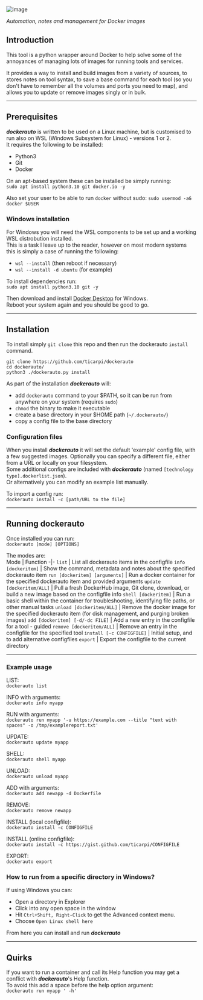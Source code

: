 ![image](https://github.com/ticarpi/dockerauto/assets/19988419/a63c89da-3834-4443-9cdb-ee84539d532b)

*Automation, notes and management for Docker images*

## Introduction
This tool is a python wrapper around Docker to help solve some of the annoyances of managing lots of images for running tools and services.  

It provides a way to install and build images from a variety of sources, to stores notes on tool syntax, to save a base command for each tool (so you don't have to remember all the volumes and ports you need to map), and allows you to update or remove images singly or in bulk.

---

## Prerequisites
***dockerauto*** is written to be used on a Linux machine, but is customised to run also on WSL (Windows Subsystem for Linux) - versions 1 or 2.  
It requires the following to be installed:
*  Python3
*  Git
*  Docker

On an apt-based system these can be installed be simply running:  
`sudo apt install python3.10 git docker.io -y`

Also set your user to be able to run `docker` without sudo:
`sudo usermod -aG docker $USER`


### Windows installation
For Windows you will need the WSL components to be set up and a working WSL distrobution installed.  
This is a task I leave up to the reader, however on most modern systems this is simply a case of running the following:  
*  `wsl --install` (then reboot if necessary)
*  `wsl --install -d ubuntu` (for example)

To install dependencies run:  
`sudo apt install python3.10 git -y`

Then download and install [Docker Desktop](https://www.docker.com/products/docker-desktop/) for Windows.  
Reboot your system again and you should be good to go.

---

## Installation
To install simply `git clone` this repo and then run the dockerauto `install` command.

```
git clone https://github.com/ticarpi/dockerauto
cd dockerauto/
python3 ./dockerauto.py install
```

As part of the installation ***dockerauto*** will:
*  add `dockerauto` command to your $PATH, so it can be run from anywhere on your system (requires `sudo`)
*  `chmod` the binary to make it executable
*  create a base directory in your $HOME path (`~/.dockerauto/`)
*  copy a config file to the base directory

### Configuration files
When you install ***dockerauto*** it will set the default 'example' config file, with a few suggested images. Optionally you can specify a different file, either from a URL or locally on your filesystem.  
Some additional configs are included with ***dockerauto*** (named `[technology type].dockerlist.json`).  
Or alternatively you can modify an example list manually.  

To import a config run:  
`dockerauto install -c [path/URL to the file]`

---

## Running dockerauto
Once installed you can run:  
`dockerauto [mode] [OPTIONS]`

The modes are:  
Mode | Function
-|-
`list` | List all dockerauto items in the configfile
`info [dockeritem]` | Show the command, metadata and notes about the specified dockerauto item 
`run [dockeritem] [arguments]` | Run a docker container for the specified dockerauto item and provided arguments
`update [dockeritem/ALL]` | Pull a fresh DockerHub image, Git clone, download, or build a new image based on the configfile info
`shell [dockeritem]` | Run a basic shell within the container for troubleshooting, identifying file paths, or other manual tasks
`unload [dockeritem/ALL]` | Remove the docker image for the specified dockerauto item (for disk management, and purging broken images)
`add [dockeritem] [-d/-dc FILE]` | Add a new entry in the configfile for a tool - guided
`remove [dockeritem/ALL]` | Remove an entry in the configfile for the specified tool 
`install [-c CONFIGFILE]` | Initial setup, and to add alternative configfiles
`export` | Export the configfile to the current directory

---

### Example usage

LIST:  
`dockerauto list`

INFO with arguments:  
`dockerauto info myapp`

RUN with arguments:  
`dockerauto run myapp '-u https://example.com --title "text with spaces" -o /tmp/examplereport.txt'`

UPDATE:  
`dockerauto update myapp`

SHELL:  
`dockerauto shell myapp`

UNLOAD:  
`dockerauto unload myapp`

ADD with arguments:  
`dockerauto add newapp -d Dockerfile`

REMOVE:  
`dockerauto remove newapp`

INSTALL (local configfile):  
`dockerauto install -c CONFIGFILE`

INSTALL (online configfile):  
`dockerauto install -c https://gist.github.com/ticarpi/CONFIGFILE`

EXPORT:  
`dockerauto export`


### How to run from a specific directory in Windows?
If using Windows you can:
*  Open a directory in Explorer
*  Click into any open space in the window
*  Hit `Ctrl+Shift, Right-Click` to get the Advanced context menu.
*  Choose `Open Linux shell here`

From here you can install and run ***dockerauto***

---

## Quirks
If you want to run a container and call its Help function you may get a conflict with ***dockerauto***'s Help function.  
To avoid this add a space before the help option argument:  
`dockerauto run myapp ' -h'`

